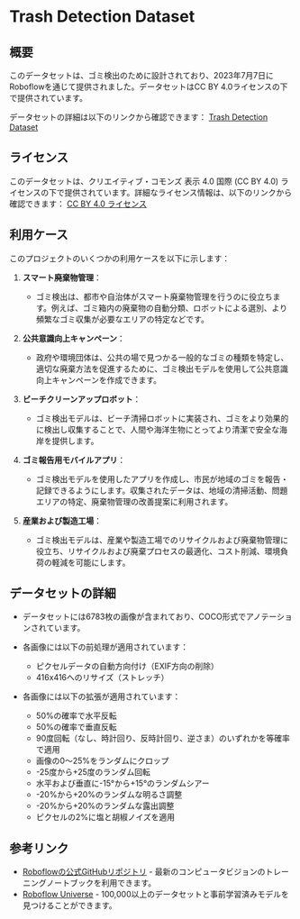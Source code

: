 # Trash Detection Dataset

## 概要
このデータセットは、ゴミ検出のために設計されており、2023年7月7日にRoboflowを通じて提供されました。データセットはCC BY 4.0ライセンスの下で提供されています。

データセットの詳細は以下のリンクから確認できます：
[Trash Detection Dataset](https://universe.roboflow.com/trash-dataset-for-oriented-bounded-box/trash-detection-1fjjc)

## ライセンス
このデータセットは、クリエイティブ・コモンズ 表示 4.0 国際 (CC BY 4.0) ライセンスの下で提供されています。詳細なライセンス情報は、以下のリンクから確認できます：
[CC BY 4.0 ライセンス](https://creativecommons.org/licenses/by/4.0/)

## 利用ケース
このプロジェクトのいくつかの利用ケースを以下に示します：

1. **スマート廃棄物管理**：
   - ゴミ検出は、都市や自治体がスマート廃棄物管理を行うのに役立ちます。例えば、ゴミ箱内の廃棄物の自動分類、ロボットによる選別、より頻繁なゴミ収集が必要なエリアの特定などです。

2. **公共意識向上キャンペーン**：
   - 政府や環境団体は、公共の場で見つかる一般的なゴミの種類を特定し、適切な廃棄方法を促進するために、ゴミ検出モデルを使用して公共意識向上キャンペーンを作成できます。

3. **ビーチクリーンアップロボット**：
   - ゴミ検出モデルは、ビーチ清掃ロボットに実装され、ゴミをより効果的に検出し収集することで、人間や海洋生物にとってより清潔で安全な海岸を提供します。

4. **ゴミ報告用モバイルアプリ**：
   - ゴミ検出モデルを使用したアプリを作成し、市民が地域のゴミを報告・記録できるようにします。収集されたデータは、地域の清掃活動、問題エリアの特定、廃棄物管理の改善提案に利用されます。

5. **産業および製造工場**：
   - ゴミ検出モデルは、産業や製造工場でのリサイクルおよび廃棄物管理に役立ち、リサイクルおよび廃棄プロセスの最適化、コスト削減、環境負荷の軽減を可能にします。

## データセットの詳細
- データセットには6783枚の画像が含まれており、COCO形式でアノテーションされています。
- 各画像には以下の前処理が適用されています：
  - ピクセルデータの自動方向付け（EXIF方向の削除）
  - 416x416へのリサイズ（ストレッチ）

- 各画像には以下の拡張が適用されています：
  - 50%の確率で水平反転
  - 50%の確率で垂直反転
  - 90度回転（なし、時計回り、反時計回り、逆さま）のいずれかを等確率で適用
  - 画像の0〜25%をランダムにクロップ
  - -25度から+25度のランダム回転
  - 水平および垂直に-15°から+15°のランダムシアー
  - -20%から+20%のランダムな明るさ調整
  - -20%から+20%のランダムな露出調整
  - ピクセルの2%に塩と胡椒ノイズを適用

## 参考リンク
- [Roboflowの公式GitHubリポジトリ](https://github.com/roboflow/notebooks) - 最新のコンピュータビジョンのトレーニングノートブックを利用できます。
- [Roboflow Universe](https://universe.roboflow.com) - 100,000以上のデータセットと事前学習済みモデルを見つけることができます。